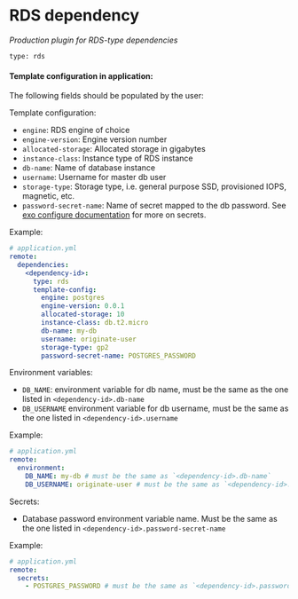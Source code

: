 # RDS dependency

_Production plugin for RDS-type dependencies_

`type: rds`

#### Template configuration in application:
The following fields should be populated by the user:

Template configuration:
- `engine`: RDS engine of choice
- `engine-version`: Engine version number
- `allocated-storage`: Allocated storage in gigabytes
- `instance-class`: Instance type of RDS instance
- `db-name`: Name of database instance
- `username`: Username for master db user
- `storage-type`: Storage type, i.e. general purpose SSD, provisioned IOPS, magnetic, etc.
- `password-secret-name`: Name of secret mapped to the db password. See [exo configure documentation](https://github.com/Originate/exosphere/blob/master/documentation/commands/configure.md) for more on secrets.

Example:
```yml
# application.yml
remote:
  dependencies:
    <dependency-id>:
      type: rds
      template-config:
        engine: postgres
        engine-version: 0.0.1
        allocated-storage: 10
        instance-class: db.t2.micro
        db-name: my-db
        username: originate-user
        storage-type: gp2
        password-secret-name: POSTGRES_PASSWORD
```

Environment variables:
- `DB_NAME`: environment variable for db name, must be the same as the one listed in `<dependency-id>.db-name`
- `DB_USERNAME` environment variable for db username, must be the same as the one listed in `<dependency-id>.username`

Example:
```yml
# application.yml
remote:
  environment:
    DB_NAME: my-db # must be the same as `<dependency-id>.db-name`
    DB_USERNAME: originate-user # must be the same as `<dependency-id>.username`
```

Secrets:
- Database password environment variable name. Must be the same as the one listed in `<dependency-id>.password-secret-name`

Example:
```yml
# application.yml
remote:
  secrets:
    - POSTGRES_PASSWORD # must be the same as `<dependency-id>.password-secret-name`
```
